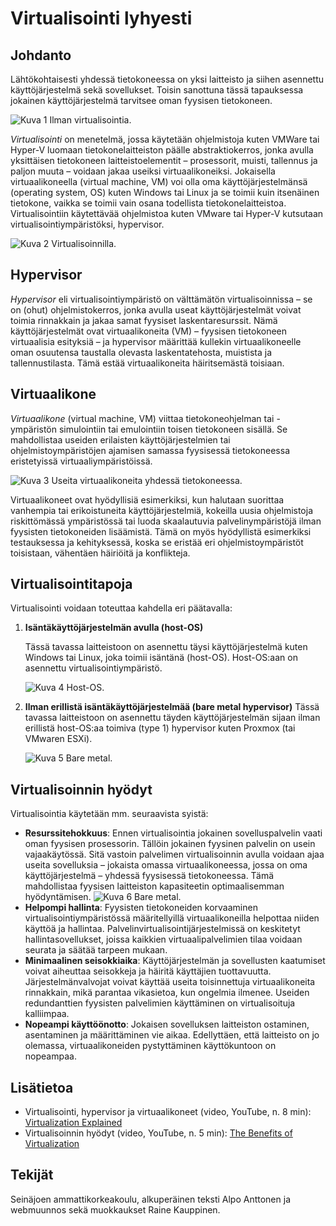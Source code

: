 # Virtualisointi lyhyesti
## Johdanto
Lähtökohtaisesti yhdessä tietokoneessa on yksi laitteisto ja siihen asennettu käyttöjärjestelmä sekä sovellukset. Toisin sanottuna tässä tapauksessa jokainen käyttöjärjestelmä tarvitsee oman fyysisen tietokoneen.

![Kuva 1 Ilman virtualisointia.](../images/1.png)

*Virtualisointi* on menetelmä, jossa käytetään ohjelmistoja kuten VMWare tai Hyper-V luomaan tietokonelaitteiston päälle abstraktiokerros, jonka avulla yksittäisen tietokoneen laitteistoelementit – prosessorit, muisti, tallennus ja paljon muuta – voidaan jakaa useiksi virtuaalikoneiksi. Jokaisella virtuaalikoneella (virtual machine, VM) voi olla oma käyttöjärjestelmänsä (operating system, OS) kuten Windows tai Linux ja se toimii kuin itsenäinen tietokone, vaikka se toimii vain osana todellista tietokonelaitteistoa. Virtualisointiin käytettävää ohjelmistoa kuten VMware tai Hyper-V kutsutaan virtualisointiympäristöksi, hypervisor. 

![Kuva 2 Virtualisoinnilla.](../images/2.png)

## Hypervisor

*Hypervisor* eli virtualisointiympäristö on välttämätön virtualisoinnissa – se on (ohut) ohjelmistokerros, jonka avulla useat käyttöjärjestelmät voivat toimia rinnakkain ja jakaa samat fyysiset laskentaresurssit. Nämä 
käyttöjärjestelmät ovat virtuaalikoneita (VM) – fyysisen tietokoneen virtuaalisia esityksiä – ja hypervisor määrittää kullekin virtuaalikoneelle oman osuutensa taustalla olevasta laskentatehosta, muistista ja tallennustilasta. Tämä estää virtuaalikoneita häiritsemästä toisiaan.

## Virtuaalikone

*Virtuaalikone* (virtual machine, VM) viittaa tietokoneohjelman tai -ympäristön simulointiin tai emulointiin toisen tietokoneen sisällä. Se mahdollistaa useiden erilaisten käyttöjärjestelmien tai ohjelmistoympäristöjen ajamisen samassa fyysisessä tietokoneessa eristetyissä virtuaaliympäristöissä.

![Kuva 3 Useita virtuaalikoneita yhdessä tietokoneessa.](../images/3.png)

Virtuaalikoneet ovat hyödyllisiä esimerkiksi, kun halutaan suorittaa vanhempia tai erikoistuneita 
käyttöjärjestelmiä, kokeilla uusia ohjelmistoja riskittömässä ympäristössä tai luoda skaalautuvia 
palvelinympäristöjä ilman fyysisten tietokoneiden lisäämistä. Tämä on myös hyödyllistä esimerkiksi testauksessa ja kehityksessä, koska se eristää eri ohjelmistoympäristöt toisistaan, vähentäen häiriöitä ja konflikteja.

## Virtualisointitapoja

Virtualisointi voidaan toteuttaa kahdella eri päätavalla:

1. **Isäntäkäyttöjärjestelmän avulla (host-OS)**

    Tässä tavassa laitteistoon on asennettu täysi käyttöjärjestelmä kuten Windows tai Linux, joka toimii isäntänä (host-OS). Host-OS:aan on asennettu virtualisointiympäristö.

    ![Kuva 4 Host-OS.](../images/4.png)

2. **Ilman erillistä isäntäkäyttöjärjestelmää (bare metal hypervisor)**
    Tässä tavassa laitteistoon on asennettu täyden käyttöjärjestelmän sijaan ilman erillistä host-OS:aa toimiva (type 1) hypervisor kuten Proxmox (tai VMwaren ESXi).

    ![Kuva 5 Bare metal.](../images/5.png)

## Virtualisoinnin hyödyt

Virtualisointia käytetään mm. seuraavista syistä:
- **Resurssitehokkuus**: Ennen virtualisointia jokainen sovelluspalvelin vaati oman fyysisen prosessorin. Tällöin
jokainen fyysinen palvelin on usein vajaakäytössä. Sitä vastoin palvelimen virtualisoinnin avulla voidaan ajaa useita sovelluksia – jokaista omassa virtuaalikoneessa, jossa on oma käyttöjärjestelmä – yhdessä fyysisessä tietokoneessa. Tämä mahdollistaa fyysisen laitteiston kapasiteetin optimaalisemman hyödyntämisen.
![Kuva 6 Bare metal.](../images/6.png)
- **Helpompi hallinta**: Fyysisten tietokoneiden korvaaminen virtualisointiympäristössä määritellyillä 
virtuaalikoneilla helpottaa niiden käyttöä ja hallintaa. Palvelinvirtualisointijärjestelmissä on 
keskitetyt hallintasovellukset, joissa kaikkien virtuaalipalvelimien tilaa voidaan seurata ja säätää 
tarpeen mukaan. 
- **Minimaalinen seisokkiaika**: Käyttöjärjestelmän ja sovellusten kaatumiset voivat aiheuttaa 
seisokkeja ja häiritä käyttäjien tuottavuutta. Järjestelmänvalvojat voivat käyttää useita 
toisinnettuja virtuaalikoneita rinnakkain, mikä parantaa vikasietoa, kun ongelmia ilmenee. 
Useiden redundanttien fyysisten palvelimien käyttäminen on virtualisoituja kalliimpaa. 
- **Nopeampi käyttöönotto**: Jokaisen sovelluksen laitteiston ostaminen, asentaminen ja 
määrittäminen vie aikaa. Edellyttäen, että laitteisto on jo olemassa, virtuaalikoneiden 
pystyttäminen käyttökuntoon on nopeampaa. 

## Lisätietoa

- Virtualisointi, hypervisor ja virtuaalikoneet (video, YouTube, n. 8 min): [Virtualization Explained](https://youtu.be/UBVVq-xz5i0?t=3)
- Virtualisoinnin hyödyt (video, YouTube, n. 5 min): [The Benefits of Virtualization](https://youtu.be/vUUC_eDb2z0?t=5)

## Tekijät
Seinäjoen ammattikorkeakoulu, alkuperäinen teksti Alpo Anttonen ja webmuunnos sekä muokkaukset Raine Kauppinen.
